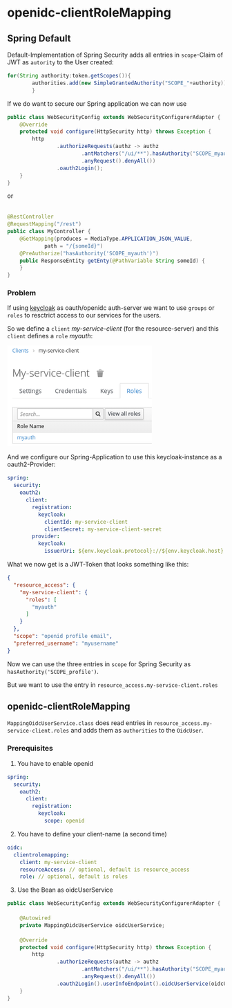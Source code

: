 # openidc-clientRoleMapping

## Spring Default

Default-Implementation of Spring Security adds all entries in `scope`-Claim of JWT as `autority` to the User created:

```java
for(String authority:token.getScopes()){
        authorities.add(new SimpleGrantedAuthority("SCOPE_"+authority));
        }
```

If we do want to secure our Spring application we can now use

```java
public class WebSecurityConfig extends WebSecurityConfigurerAdapter {
    @Override
    protected void configure(HttpSecurity http) throws Exception {
        http
                .authorizeRequests(authz -> authz
                        .antMatchers("/ui/**").hasAuthority("SCOPE_myauth")
                        .anyRequest().denyAll())
                .oauth2Login();
    }
}
```

or

```java

@RestController
@RequestMapping("/rest")
public class MyController {
    @GetMapping(produces = MediaType.APPLICATION_JSON_VALUE,
            path = "/{someId}")
    @PreAuthorize("hasAuthority('SCOPE_myauth')")
    public ResponseEntity getEnty(@PathVariable String someId) {
    }
}
```

### Problem

If using [keycloak](www.keycloak.org) as oauth/openidc auth-server we want to use `groups` or `roles` to resctrict
access to our services for the users.

So we define a `client` *my-service-client* (for the resource-server) and this `client` defines a `role` *myauth*:

![](docs/client_roles.png)

And we configure our Spring-Application to use this keycloak-instance as a oauth2-Provider:

```yaml
spring:
  security:
    oauth2:
      client:
        registration:
          keycloak:
            clientId: my-service-client
            clientSecret: my-service-client-secret
        provider:
          keycloak:
            issuerUri: ${env.keycloak.protocol}://${env.keycloak.host}:${env.keycloak.port}/auth/realms/myRealm
```

What we now get is a JWT-Token that looks something like this:

```json
{
  "resource_access": {
    "my-service-client": {
      "roles": [
        "myauth"
      ]
    }
  },
  "scope": "openid profile email",
  "preferred_username": "myusername"
}
```

Now we can use the three entries in `scope` for Spring Security as `hasAuthority('SCOPE_profile')`.

But we want to use the entry in `resource_access.my-service-client.roles`

## openidc-clientRoleMapping

`MappingOidcUserService.class` does read entries in `resource_access.my-service-client.roles` and adds them
as `authorities` to the `OidcUser`.

### Prerequisites

1. You have to enable openid

```yaml
spring:
  security:
    oauth2:
      client:
        registration:
          keycloak:
            scope: openid
```

2. You have to define your client-name (a second time)

```yaml
oidc:
  clientrolemapping:
    client: my-service-client
    resourceAccess: // optional, default is resource_access
    role: // optional, default is roles
```

3. Use the Bean as oidcUserService

```java
public class WebSecurityConfig extends WebSecurityConfigurerAdapter {

    @Autowired
    private MappingOidcUserService oidcUserService;
    
    @Override
    protected void configure(HttpSecurity http) throws Exception {
        http
                .authorizeRequests(authz -> authz
                        .antMatchers("/ui/**").hasAuthority("SCOPE_myauth")
                        .anyRequest().denyAll())
                .oauth2Login().userInfoEndpoint().oidcUserService(oidcUserService);
    }
}
```